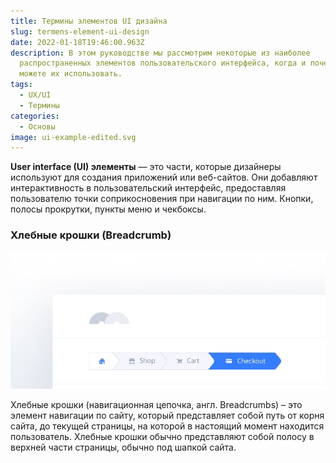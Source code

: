 ```yaml
---
title: Термины элементов UI дизайна
slug: termens-element-ui-design
date: 2022-01-18T19:46:00.963Z
description: В этом руководстве мы рассмотрим некоторые из наиболее
  распространенных элементов пользовательского интерфейса, когда и почему вы
  можете их использовать.
tags:
  - UX/UI
  - Термины
categories:
  - Основы
image: ui-example-edited.svg
---
```

**User interface (UI) элементы** — это части, которые дизайнеры используют для создания приложений или веб-сайтов. Они добавляют интерактивность в пользовательский интерфейс, предоставляя пользователю точки соприкосновения при навигации по ним. Кнопки, полосы прокрутки, пункты меню и чекбоксы.

### Хлебные крошки (Breadcrumb)

![](br.jpg)

Хлебные крошки (навигационная цепочка, англ. Breadcrumbs) – это элемент навигации по сайту, который представляет собой путь от корня сайта, до текущей страницы, на которой в настоящий момент находится пользователь. Хлебные крошки обычно представляют собой полосу в верхней части страницы, обычно под шапкой сайта.